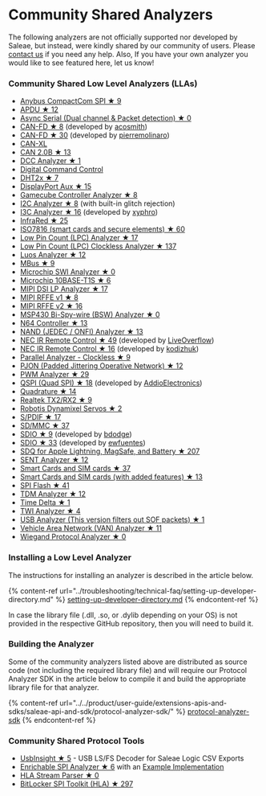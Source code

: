 # Community Shared Analyzers

The following analyzers are not officially supported nor developed by Saleae, but instead, were kindly shared by our community of users. Please [contact us](https://contact.saleae.com/hc/en-us/requests/new) if you need any help. Also, If you have your own analyzer you would like to see featured here, let us know!

### **Community Shared Low Level Analyzers (LLAs)**

* [Anybus CompactCom SPI ★ 9](https://github.com/hms-networks/AbccSpiAnalyzer)
* [APDU ★ 12](https://github.com/zwizwa/sl-apdu)
* [Async Serial (Dual channel & Packet detection) ★ 0](https://github.com/martonmiklos/dual-channel-packetiser-serial-analyzer)
* [CAN-FD ★ 8](https://github.com/acosmith/Saleae_CAN-FD_Analyser) (developed by [acosmith](https://github.com/acosmith))
* [CAN-FD ★ 30](https://github.com/pierremolinaro/canfd-plugin-for-saleae-logic-analyzer) (developed by [pierremolinaro](https://github.com/pierremolinaro))
* [CAN-XL](https://github.com/xdvorakv/Saleae_CAN-XL_Protocol_Analyzer)
* [CAN 2.0B ★ 13](https://github.com/pierremolinaro/can20B-plugin-for-saleae-logic-analyzer)
* [DCC Analyzer ★ 1](https://github.com/nmradcc/DCCAnalyzer)
* [Digital Command Control](https://www.ejberg.dk/portfolio/saleae-dcc-decoder/)
* [DHT2x ★ 7](https://github.com/jakeson21/DHT2xProtocolAnalyzer)
* [DisplayPort Aux ★ 15](https://github.com/Alex-the-Smart/DPAUXAnalyzer)
* [Gamecube Controller Analyzer ★ 8](https://github.com/jefflongo/GameCubeControllerAnalyzer)
* [I2C Analyzer ★ 8](https://github.com/argentum-systems/saleae-i2c-analyzer) (with built-in glitch rejection)
* [I3C Analyzer ★ 16](https://github.com/xyphro/XyphroLabs-I3C-Saleae-Protocol-Analyzer) (developed by [xyphro](https://github.com/xyphro))
* [InfraRed ★ 25](https://github.com/procule/IRAnalyzer)
* [ISO7816 (smart cards and secure elements) ★ 60](https://github.com/nezza/ISO7816Analyzer)
* [Low Pin Count (LPC) Analyzer ★ 17](https://github.com/shuffle2/LpcAnalyzer)
* [Low Pin Count (LPC) Clockless Analyzer ★ 137](https://github.com/stacksmashing/LPCClocklessAnalyzer)
* [Luos Analyzer ★ 12](https://github.com/Luos-io/Analyzer)
* [MBus ★ 9](https://github.com/lab11/MBusAnalzyer)
* [Microchip SWI Analyzer ★ 0](https://github.com/MicrochipTech/MicrochipSWILowLevelAnalyzer)
* [Microchip 10BASE-T1S ★ 6](https://github.com/MicrochipTech/oa-tc6-saleae-extension)
* [MIPI DSI LP Analyzer ★ 17](https://github.com/stawiski/Saleae-MIPI-DSI-LP-Analyzer)
* [MIPI RFFE v1 ★ 8](https://github.com/alejmrm/RFFEAnalyzer)
* [MIPI RFFE v2 ★ 16](https://github.com/blargony/RFFEAnalyzer)
* [MSP430 Bi-Spy-wire (BSW) Analyzer ★ 0](https://github.com/bigjosh/BSWAnalyzer)
* [N64 Controller ★ 13](https://github.com/lunixbochs/n64-saleae-logic)
* [NAND (JEDEC / ONFI) Analyzer ★ 13](https://github.com/shuffle2/NandAnalyzer)
* [NEC IR Remote Control ★ 49](https://github.com/LiveOverflow/NECAnalyzer) (developed by [LiveOverflow](https://github.com/LiveOverflow))
* [NEC IR Remote Control ★ 16](https://github.com/kodizhuk/Salae-Logic-NEC-Analyzer) (developed by [kodizhuk](https://github.com/kodizhuk))
* [Parallel Analyzer - Clockless ★ 9](https://github.com/Zweikeks/saleae-logic-SimpleParallelNoClock-Analyzer)
* [PJON (Padded Jittering Operative Network) ★ 12](https://github.com/aperepel/saleae-pjon-protocol-analyzer)
* [PWM Analyzer ★ 29](https://github.com/dustin/logic-pwm)
* [QSPI (Quad SPI) ★ 18](https://github.com/AddioElectronics/QSPI-Analyzer) (developed by [AddioElectronics](https://github.com/AddioElectronics))
* [Quadrature ★ 14](https://github.com/dirkx/Quadrature-Saleae-Analyser)
* [Realtek TX2/RX2 ★ 9](https://github.com/pzl/Saleae-Realtek-T-RX2)
* [Robotis Dynamixel Servos ★ 2](https://github.com/KurtE/SaleaeDynamixelAnalyzer)
* [S/PDIF ★ 17](https://github.com/pfrench42/saleae_spdif)
* [SD/MMC ★ 37](https://github.com/airbus-seclab/sdmmc-analyzer)
* [SDIO ★ 9](https://github.com/bdodge/SDIOanalyzer) (developed by [bdodge](https://github.com/bdodge))
* [SDIO ★ 33](https://github.com/ewfuentes/SaleaeSDIOAnalyzer) (developed by [ewfuentes](https://github.com/ewfuentes))
* [SDQ for Apple Lightning, MagSafe, and Battery ★ 207](https://github.com/nezza/SDQAnalyzer)
* [SENT Analyzer ★ 12](https://github.com/melexis/SENTAnalyzer)
* [Smart Cards and SIM cards ★ 37](https://github.com/dirkx/saleae-logic-ISO7816-smartcard-Analyser)
* [Smart Cards and SIM cards (with added features) ★ 13](https://github.com/watsug/saleae-logic-ISO7816-smartcard-Analyser)
* [SPI Flash ★ 41](https://github.com/kasjer/saleae_spiflash)
* [TDM Analyzer ★ 12](https://github.com/bitswype/saleae_tdm_analyer)
* [Time Delta ★ 1](https://github.com/GrandFatherADI/TimeDelta)
* [TWI Analyzer ★ 4](https://github.com/szechyjs/TwiAnalyzer)
* [USB Analyzer (This version filters out SOF packets) ★ 1](https://github.com/jonathangjertsen/usb-analyzer)
* [Vehicle Area Network (VAN) Analyzer ★ 11](https://github.com/morcibacsi/VanAnalyzer)
* [Wiegand Protocol Analyzer ★ 0](https://github.com/AndrewTabs1038/Wiegand-Analyzer)

### Installing a Low Level Analyzer

The instructions for installing an analyzer is described in the article below.

{% content-ref url="../troubleshooting/technical-faq/setting-up-developer-directory.md" %}
[setting-up-developer-directory.md](../troubleshooting/technical-faq/setting-up-developer-directory.md)
{% endcontent-ref %}

In case the library file (.dll, .so, or .dylib depending on your OS) is not provided in the respective GitHub repository, then you will need to build it.

### Building the Analyzer

Some of the community analyzers listed above are distributed as source code (not including the required library file) and will require our Protocol Analyzer SDK in the article below to compile it and build the appropriate library file for that analyzer.

{% content-ref url="../../product/user-guide/extensions-apis-and-sdks/saleae-api-and-sdk/protocol-analyzer-sdk/" %}
[protocol-analyzer-sdk](../../product/user-guide/extensions-apis-and-sdks/saleae-api-and-sdk/protocol-analyzer-sdk/)
{% endcontent-ref %}

### Community Shared Protocol Tools

* [UsbInsight ★ 5](https://github.com/maehw/UsbInsight) - USB LS/FS Decoder for Saleae Logic CSV Exports
* [Enrichable SPI Analyzer ★ 6](https://github.com/coddingtonbear/saleae-enrichable-spi-analyzer) with an [Example Implementation](https://github.com/coddingtonbear/saleae-scriptable-spi-analyzer/blob/master/examples/custom_class.py)
* [HLA Stream Parser ★ 0](https://github.com/andreobi/HLA_Stream_Parser)
* [BitLocker SPI Toolkit (HLA) ★ 297](https://github.com/FSecureLABS/bitlocker-spi-toolkit)
